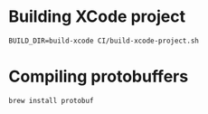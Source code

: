 # Building XCode project

```
BUILD_DIR=build-xcode CI/build-xcode-project.sh
```

# Compiling protobuffers

```
brew install protobuf
```
